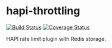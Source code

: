 # hapi-throttling

[![Build Status](https://travis-ci.org/alexey-ernest/hapi-throttling.svg?branch=master)](https://travis-ci.org/alexey-ernest/hapi-throttling)
[![Coverage Status](https://coveralls.io/repos/github/alexey-ernest/hapi-throttling/badge.svg?branch=master)](https://coveralls.io/github/alexey-ernest/hapi-throttling?branch=master)

HAPI rate limit plugin with Redis storage.
